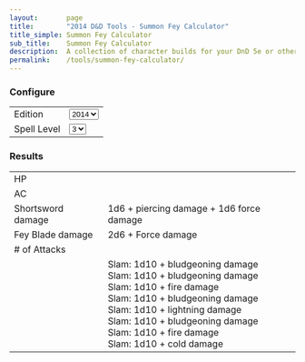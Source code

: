 ```yaml
---
layout:       page
title:        "2014 D&D Tools - Summon Fey Calculator"
title_simple: Summon Fey Calculator
sub_title:    Summon Fey Calculator
description:  A collection of character builds for your DnD 5e or other tabletop game
permalink:    /tools/summon-fey-calculator/
---
```


<script defer src="https://cdn.jsdelivr.net/npm/alpinejs@3.x.x/dist/cdn.min.js"></script>

<div class="page" x-data="{ edition: 2024, spellLevel: '3', characterLevel: '5' }">

<div class="stat-block-calculator">
    <h3>Configure</h3>
    <table>
        <tr>
            <td>
                <label for="edition">Edition</label>
            </td>
            <td>
                <select id="edition" x-model="edition">
                    <option value="2014">2014</option>
                    <option value="2024">2024</option>
                </select>
            </td>
        </tr>
        <tr>
            <td>
                <label for="spell_level">Spell Level</label>
            </td>
            <td>
                <select id="spell_level" x-model="spellLevel">
                    <option value="3">3</option>
                    <option value="4">4</option>
                    <option value="5">5</option>
                    <option value="6">6</option>
                    <option value="7">7</option>
                    <option value="8">8</option>
                    <option value="9">9</option>
                </select>
            </td>
        </tr>
    </table>
</div>

<div class="stat-block-calculator-results">
    <h3>Results</h3>
    <table>
        <tr>
            <td>HP</td>
            <td x-text="(parseInt(spellLevel) - 3) * 10 + 30"></td>
        </tr>
        <tr>
            <td>AC</td>
            <td x-text="parseInt(spellLevel) + 12"></td>
        </tr>
        <tr x-show="edition == '2014'">
            <td>Shortsword damage</td>
            <td>1d6 + <span x-text="parseInt(spellLevel) + 3"></span> piercing damage + 1d6 force damage</td>
        </tr>
        <tr x-show="edition == '2024'">
            <td>Fey Blade damage</td>
            <td>2d6 + <span x-text="parseInt(spellLevel) + 3"></span> Force damage</td>
        </tr>
        <tr>
            <td># of Attacks</td>
            <td x-text="Math.floor(spellLevel / 2)"></td>
        </tr>
        <tr>
            <td></td>
            <td>
                <div x-show="edition == '2014'">
                    <div x-show="elementType == 'Air'">Slam: 1d10 + <span x-text="4 + parseInt(spellLevel)"></span> bludgeoning damage</div>
                    <div x-show="elementType == 'Earth'">Slam: 1d10 + <span x-text="4 + parseInt(spellLevel)"></span> bludgeoning damage</div>
                    <div x-show="elementType == 'Fire'">Slam: 1d10 + <span x-text="4 + parseInt(spellLevel)"></span> fire damage</div>
                    <div x-show="elementType == 'Water'">Slam: 1d10 + <span x-text="4 + parseInt(spellLevel)"></span> bludgeoning damage</div>
                </div>
                <div x-show="edition == '2024'">
                    <div x-show="elementType == 'Air'">Slam: 1d10 + <span x-text="4 + parseInt(spellLevel)"></span> lightning damage</div>
                    <div x-show="elementType == 'Earth'">Slam: 1d10 + <span x-text="4 + parseInt(spellLevel)"></span> bludgeoning damage</div>
                    <div x-show="elementType == 'Fire'">Slam: 1d10 + <span x-text="4 + parseInt(spellLevel)"></span> fire damage</div>
                    <div x-show="elementType == 'Water'">Slam: 1d10 + <span x-text="4 + parseInt(spellLevel)"></span> cold damage</div>
                </div>
            </td>
        </tr>
    </table>
</div>

</div>
